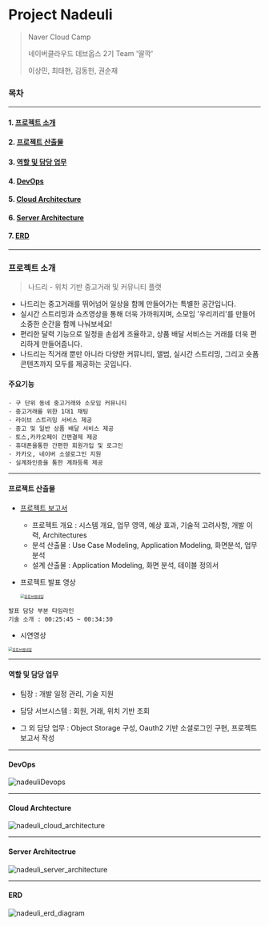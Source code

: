 # Project Nadeuli

>Naver Cloud Camp
>
>네이버클라우드 데브옵스 2기 Team '딸깍'
>
>이상민, 최태현, 김동헌, 권순재



### 목차

---

#### 1. [프로젝트 소개](#프로젝트-소개)

#### 2. [프로젝트 산출물](#프로젝트-산출물)

#### 3. [역할 및 담당 업무](#역할-및-담당-업무)

#### 4. [DevOps](#devops)

#### 5. [Cloud Architecture](#cloud-architecture)

#### 6. [Server Architecture](#server-architectrue)

#### 7. [ERD](#erd)

---

### 프로젝트 소개 

>나드리 - 위치 기반 중고거래 및 커뮤니티 플랫 

- 나드리는 중고거래를 뛰어넘어 일상을 함께 만들어가는 특별한 공간입니다.
- 실시간 스트리밍과 쇼츠영상을 통해 더욱 가까워지며, 소모임 '우리끼리'를 만들어 소중한 순간을 함께 나눠보세요!
- 편리한 달력 기능으로 일정을 손쉽게 조율하고, 상품 배달 서비스는 거래를 더욱 편리하게 만들어줍니다.
- 나드리는 직거래 뿐만 아니라 다양한 커뮤니티, 앨범, 실시간 스트리밍, 그리고 숏폼 콘텐츠까지 모두를 제공하는 곳입니다.

#### 주요기능

```
· 구 단위 동네 중고거래와 소모임 커뮤니티
· 중고거래를 위한 1대1 채팅
· 라이브 스트리밍 서비스 제공
· 중고 및 일반 상품 배달 서비스 제공
· 토스,카카오페이 간편결제 제공
· 휴대폰을통한 간편한 회원가입 및 로그인
· 카카오, 네이버 소셜로그인 지원
· 실계좌인증을 통한 계좌등록 제공
```

---


#### 프로젝트 산출물

- [프로젝트 보고서](https://1drv.ms/b/s!AkmVE01PN9F6jHF4uuRNhO1Jt-bw?e=9kKajg)

  - 프로젝트 개요 : 시스템 개요, 업무 영역, 예상 효과, 기술적 고려사항, 개발 이력, Architectures
  - 분석 산출물 : Use Case Modeling, Application Modeling, 화면분석, 업무분석
  - 설계 산출물 : Application Modeling, 화면 분석, 테이블 정의서

- 프로젝트 발표 영상


  [<img src="https://github.com/Coalman96/nadeuli/assets/96984831/359297ce-d69c-4b90-829d-5cc5dbb53aab" alt="유튜브썸네일" style="zoom:50%;" />](https://youtu.be/sUVsJYrISaI?si=aDqKnYSjB5XspcKP)

``` 
발표 담당 부분 타임라인
기술 소개 : 00:25:45 ~ 00:34:30
```

- 시연영상

[<img src="https://github.com/Coalman96/nadeuli/assets/96984831/c7dd2b70-703c-4101-9fe0-513d30ea1949" alt="유튜브썸네일" style="zoom:50%;" />](https://youtu.be/-fIyGQvTGY0?si=BtVAGZerDh4eYcMr)

---

#### 역할 및 담당 업무

- 팀장 : 개발 일정 관리, 기술 지원

- 담당 서브시스템 : 회원, 거래, 위치 기반 조회

- 그 외 담당 업무 : Object Storage 구성,  Oauth2 기반 소셜로그인 구현, 프로젝트 보고서 작성


---

#### DevOps

![nadeuliDevops](https://github.com/Coalman96/nadeuli/assets/96984831/7014c31d-ccac-4ccd-9236-3583e02b01c0)

---

#### Cloud Archtecture

![nadeuli_cloud_architecture](https://github.com/Coalman96/nadeuli/assets/96984831/29d1edf4-8df1-49ad-b24b-758a864dff34)



---
#### Server Architectrue

![nadeuli_server_architecture](https://github.com/Coalman96/nadeuli/assets/96984831/89ff2fd6-3a92-432d-be7e-6a0665e445da)

---
#### ERD

![nadeuli_erd_diagram](https://github.com/Coalman96/nadeuli/assets/96984831/4656e1a9-ce23-4c2b-951e-b5e18ea11486)
